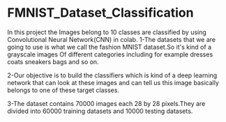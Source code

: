 # FMNIST_Dataset_Classification
In this project the Images belong to 10 classes are classified by using Convolutional Neural Network(CNN) in colab.
1-The datasets that we are going to use is what we call the fashion MNIST dataset.So it's kind of a grayscale images Of different categories including for example dresses coats sneakers bags and so on.

2-Our objective is to build the classifiers which is kind of a deep learning network that can look at these images and can tell us this image basically belongs to one of these target classes.

3-The dataset contains 70000 images each 28 by 28 pixels.They are divided into 60000 training datasets and 10000 testing datasets.

